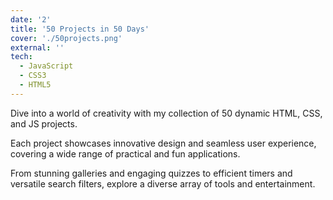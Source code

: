 ```yaml
---
date: '2'
title: '50 Projects in 50 Days'
cover: './50projects.png'
external: ''
tech:
  - JavaScript
  - CSS3
  - HTML5
---
```

Dive into a world of creativity with my collection of 50 dynamic HTML, CSS, and JS projects.

Each project showcases innovative design and seamless user experience, covering a wide range of practical and fun applications.

From stunning galleries and engaging quizzes to efficient timers and versatile search filters, explore a diverse array of tools and entertainment.
